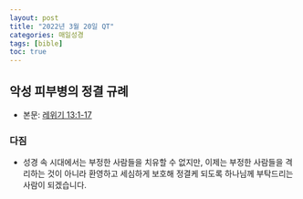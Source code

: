 ```yaml
---
layout: post
title: "2022년 3월 20일 QT"
categories: 매일성경
tags: [bible]
toc: true
---
```


## 악성 피부병의 정결 규례
- 본문: [레위기 13:1-17](https://www.bskorea.or.kr/bible/korbibReadpage.php?version=SAENEW&book=lev&chap=13&sec=1&cVersion=&fontSize=15px&fontWeight=normal)

### 다짐
- 성경 속 시대에서는 부정한 사람들을 치유할 수 없지만, 이제는 부정한 사람들을 격리하는 것이 아니라 환영하고 세심하게 보호해 정결케 되도록 하나님께 부탁드리는 사람이 되겠습니다.
